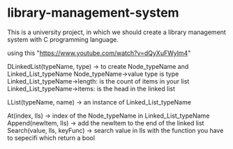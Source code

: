 # library-management-system
This is a university project, in which we should create a library management system with C programming language.

using this "https://www.youtube.com/watch?v=dQyXuFWylm4"

DLinkedList(typeName, type) -> to create Node_typeName and Linked_List_typeName
    Node_typeName->value type is type
    Linked_List_typeName->length: is the count of items in your list
    Linked_List_typeName->items: is the head in the linked list

LList(typeName, name) -> an instance of Linked_List_typeName

At(index, lls) -> index of the Node_typeName in Linked_List_typeName
Append(newItem, lls) -> add the newItem to the end of the linked list
Search(value, lls, keyFunc) -> search value in lls with the function you have to sepecifi which return a bool


